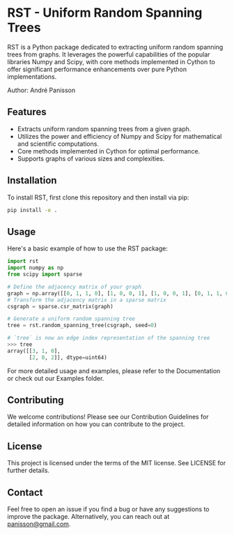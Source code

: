 # RST - Uniform Random Spanning Trees

RST is a Python package dedicated to extracting uniform random spanning trees from graphs. It leverages the powerful capabilities of the popular libraries Numpy and Scipy, with core methods implemented in Cython to offer significant performance enhancements over pure Python implementations.

Author: André Panisson

## Features

- Extracts uniform random spanning trees from a given graph.
- Utilizes the power and efficiency of Numpy and Scipy for mathematical and scientific computations.
- Core methods implemented in Cython for optimal performance.
- Supports graphs of various sizes and complexities.

## Installation

To install RST, first clone this repository and then install via pip:

```bash
pip install -e .
```

## Usage

Here's a basic example of how to use the RST package:

```python
import rst
import numpy as np
from scipy import sparse

# Define the adjacency matrix of your graph
graph = np.array([[0, 1, 1, 0], [1, 0, 0, 1], [1, 0, 0, 1], [0, 1, 1, 0]])
# Transform the adjacency matrix in a sparse matrix
csgraph = sparse.csr_matrix(graph)

# Generate a uniform random spanning tree
tree = rst.random_spanning_tree(csgraph, seed=0)

# `tree` is now an edge index representation of the spanning tree
>>> tree
array([[3, 1, 0],
       [2, 0, 2]], dtype=uint64)
```

For more detailed usage and examples, please refer to the Documentation or check out our Examples folder.

## Contributing
We welcome contributions! Please see our Contribution Guidelines for detailed information on how you can contribute to the project.

## License
This project is licensed under the terms of the MIT license. See LICENSE for further details.

## Contact
Feel free to open an issue if you find a bug or have any suggestions to improve the package. Alternatively, you can reach out at panisson@gmail.com.